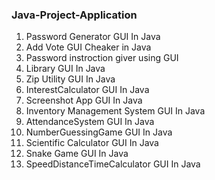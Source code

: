 ### Java-Project-Application  
1. Password Generator GUI In Java
2. Add Vote GUI Cheaker in Java
3. Password instroction giver using GUI
4. Library GUI In Java
5. Zip Utility GUI In Java
6. InterestCalculator GUI In Java
7. Screenshot App GUI In Java 
8. Inventory Management System GUI In Java
9. AttendanceSystem GUI In Java
10. NumberGuessingGame GUI In Java
11. Scientific Calculator GUI In Java
12. Snake Game GUI In Java  
13. SpeedDistanceTimeCalculator GUI In Java  
      
  



   
